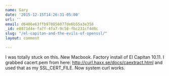 ```yaml
---
name: Gary
date: '2015-12-15T14:26:31-05:00'
url: ''
email: d6406e63ffb970856077de6b55a3e358
_id: e8871d4e-fa7f-4fa7-9c58-fbc231cf4d0c
slug: "/el-capitan-and-the-evils-of-openssl/"
layout: comment

---
```


I was totally stuck on this. New Macbook. Factory install of El Capitan 10.11. I grabbed cacert.pem from here: http://curl.haxx.se/docs/caextract.html and used that as my SSL_CERT_FILE. Now system curl works.
